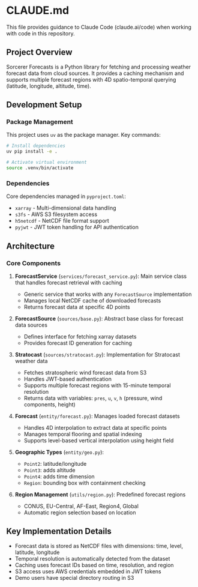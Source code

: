 # CLAUDE.md

This file provides guidance to Claude Code (claude.ai/code) when working with code in this repository.

## Project Overview

Sorcerer Forecasts is a Python library for fetching and processing weather forecast data from cloud sources. It provides a caching mechanism and supports multiple forecast regions with 4D spatio-temporal querying (latitude, longitude, altitude, time).

## Development Setup

### Package Management
This project uses `uv` as the package manager. Key commands:
```bash
# Install dependencies
uv pip install -e .

# Activate virtual environment
source .venv/bin/activate
```

### Dependencies
Core dependencies managed in `pyproject.toml`:
- `xarray` - Multi-dimensional data handling
- `s3fs` - AWS S3 filesystem access
- `h5netcdf` - NetCDF file format support
- `pyjwt` - JWT token handling for API authentication

## Architecture

### Core Components

1. **ForecastService** (`services/forecast_service.py`): Main service class that handles forecast retrieval with caching
   - Generic service that works with any `ForecastSource` implementation
   - Manages local NetCDF cache of downloaded forecasts
   - Returns forecast data at specific 4D points

2. **ForecastSource** (`sources/base.py`): Abstract base class for forecast data sources
   - Defines interface for fetching xarray datasets
   - Provides forecast ID generation for caching

3. **Stratocast** (`sources/stratocast.py`): Implementation for Stratocast weather data
   - Fetches stratospheric wind forecast data from S3
   - Handles JWT-based authentication
   - Supports multiple forecast regions with 15-minute temporal resolution
   - Returns data with variables: `pres`, `u`, `v`, `h` (pressure, wind components, height)

4. **Forecast** (`entity/forecast.py`): Manages loaded forecast datasets
   - Handles 4D interpolation to extract data at specific points
   - Manages temporal flooring and spatial indexing
   - Supports level-based vertical interpolation using height field

5. **Geographic Types** (`entity/geo.py`):
   - `Point2`: latitude/longitude
   - `Point3`: adds altitude
   - `Point4`: adds time dimension
   - `Region`: bounding box with containment checking

6. **Region Management** (`utils/region.py`): Predefined forecast regions
   - CONUS, EU-Central, AF-East, Region4, Global
   - Automatic region selection based on location

## Key Implementation Details

- Forecast data is stored as NetCDF files with dimensions: time, level, latitude, longitude
- Temporal resolution is automatically detected from the dataset
- Caching uses forecast IDs based on time, resolution, and region
- S3 access uses AWS credentials embedded in JWT tokens
- Demo users have special directory routing in S3